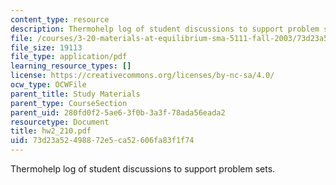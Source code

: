 ```yaml
---
content_type: resource
description: Thermohelp log of student discussions to support problem sets.
file: /courses/3-20-materials-at-equilibrium-sma-5111-fall-2003/73d23a52498872e5ca52606fa83f1f74_hw2_210.pdf
file_size: 19113
file_type: application/pdf
learning_resource_types: []
license: https://creativecommons.org/licenses/by-nc-sa/4.0/
ocw_type: OCWFile
parent_title: Study Materials
parent_type: CourseSection
parent_uid: 280fd0f2-5ae6-3f0b-3a3f-78ada56eada2
resourcetype: Document
title: hw2_210.pdf
uid: 73d23a52-4988-72e5-ca52-606fa83f1f74
---
```

Thermohelp log of student discussions to support problem sets.